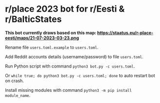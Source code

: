 # r/place 2023 bot for r/Eesti & r/BalticStates

**This bot currently draws based on this map: https://staatus.eu/r-place-eesti/maps/21-07-2023-03-23.png**

Rename file `users.toml.example` to `users.toml`.

Add Reddit accounts details (username/password) to file `users.toml`.

Run Python script with command `python3 bot.py -c users.toml`.

Or `while true; do python3 bot.py -c users.toml; done` to auto restart bot on crash.

Install missing modules with command `python3 -m pip install module_name`.